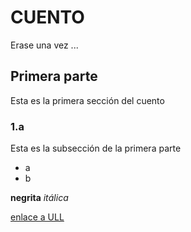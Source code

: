 # CUENTO

Erase una vez ...

## Primera parte
Esta es la primera sección del cuento
### 1.a
Esta es la subsección de la primera parte

* a
* b

**negrita**   *itálica*

[enlace a ULL](http://www.ull.es)
